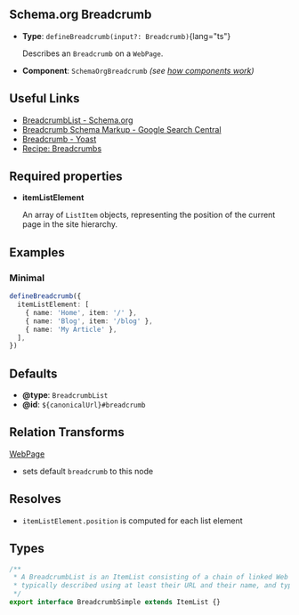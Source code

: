 ## Schema.org Breadcrumb

- **Type**: `defineBreadcrumb(input?: Breadcrumb)`{lang="ts"}

  Describes an `Breadcrumb` on a `WebPage`.

- **Component**: `SchemaOrgBreadcrumb` _(see [how components work](/schema-org/getting-started/vue-components))_

## Useful Links

- [BreadcrumbList - Schema.org ](https://schema.org/BreadcrumbList)
- [Breadcrumb Schema Markup - Google Search Central](https://developers.google.com/search/docs/advanced/structured-data/breadcrumb)
- [Breadcrumb - Yoast](https://developer.yoast.com/features/schema/pieces/breadcrumb)
- [Recipe: Breadcrumbs](/schema-org/recipes/breadcrumbs)

## Required properties

- **itemListElement**

  An array of `ListItem` objects, representing the position of the current page in the site hierarchy.

## Examples

### Minimal

```ts
defineBreadcrumb({
  itemListElement: [
    { name: 'Home', item: '/' },
    { name: 'Blog', item: '/blog' },
    { name: 'My Article' },
  ],
})
```

## Defaults

- **@type**: `BreadcrumbList`
- **@id**: `${canonicalUrl}#breadcrumb`

## Relation Transforms

[WebPage](/schema-org/schema/webpage)

- sets default `breadcrumb` to this node

## Resolves

- `itemListElement.position` is computed for each list element


## Types

```ts
/**
 * A BreadcrumbList is an ItemList consisting of a chain of linked Web pages,
 * typically described using at least their URL and their name, and typically ending with the current page.
 */
export interface BreadcrumbSimple extends ItemList {}
```
